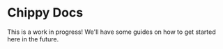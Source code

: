 # Chippy Docs
This is a work in progress! We'll have some guides on how to get started here
in the future.
